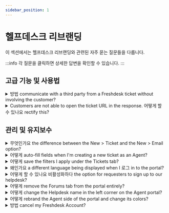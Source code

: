 ```yaml
---
sidebar_position: 1
---
```


# 헬프데스크 리브랜딩

이 섹션에서는 헬프데스크 리브랜딩와 관련된 자주 묻는 질문들을 다룹니다.

:::info
각 질문을 클릭하면 상세한 답변을 확인할 수 있습니다.
:::


## 고급 기능 및 사용법

<details>
<summary>방법 communicate with a third party from a Freshdesk ticket without involving the customer?</summary>

<p><span style={{ fontSize: "16px" }}>If you are looking to initiating a private conversation with a third party vendor who isn't a part of your Freshdesk Account, you could use the <strong>Forward</strong> option on the Ticket details page. </span></p><p><br /></p><p><span style={{ fontSize: "16px" }}>Please navigate to the <strong>Tickets</strong> tab -&gt; click on the ticket on which you would want to perform this action -&gt; and click on "<strong>forward" </strong>next to the reply option. </span></p><p><span style={{ fontSize: "16px" }}><br /></span></p><p><span style={{ fontSize: "16px" }}>This sends the entire thread or individual reply (depending on which Forward is used) to the third party and it would not be visible to the customer. A reply to this email will be added as a private note to the ticket, which would also not be visible to the customer.</span></p>

</details>

<details>
<summary>Customers are not able to open the ticket URL in the response. 어떻게 할 수 있나요 rectify this?</summary>

<p>When you send out responses to your customers - the ticket URL would be available to the users depending on the user permission which can be understood by navigating to <strong dir="ltr">Admin -&gt; Channels -&gt; Portals -&gt; Settings</strong>. So there are two options - logged-in users or anyone with a <strong>public ticket </strong>URL. </p><p><br /></p><p dir="ltr">Considering the question, the option in your settings is "logged in users" who would need to be verified to have an account in your portal so that they could log in and check. There are two options to do this - make sure you send out an activation URL manually from the customers' tab or automate it in <strong dir="ltr">Adnin &gt; Workflows &gt; Email notifications &gt; Requester notifications &gt; User activation</strong>. Finally, if you would want a quicker alternative, you could guide them to do a password reset on the portal. </p>

</details>


## 관리 및 유지보수

<details>
<summary>무엇인가요 the difference between the New > Ticket and the New > Email option?</summary>

<p>The option to raise a <strong>new ticket</strong> or send a <strong>new email</strong> is available as part of the '<strong>+ New</strong>' quick access dropdown on the top right corner near the Search icon. You will also find '<strong>New contact</strong>', and '<strong>New Company</strong>' options as part of the dropdown for quick access. </p><p><br /></p><div ><span dir="ltr"><strong dir="ltr">+ New Ticket: </strong>This option can be used by the agents to create a new ticket on behalf of the requester, ideally after a phone call. The source of this ticket will be set as <strong>Phone</strong>. Also, on this page, you will be able to add a new contact. The 'Create another' option will open another new ticket page with the same properties as the previous ticket you just raised.</span></div><div ><span dir="ltr"></span></div><div dir="ltr"><span dir="ltr"><strong dir="ltr">+ New Email: </strong>This option can be used by agents to send outbound emails to customers from Freshdesk, for any intimation. This email will also be converted into a ticket. Here, you will not have an option to add a contact like the one available in the new ticket page. The 'Send another' option will open <span dir="ltr">another new email page with the same properties as the previous email you just sent.</span></span></div><div dir="ltr"><span dir="ltr"><span dir="ltr"></span></span></div><div dir="ltr"><span dir="ltr"><span dir="ltr">If you would like to create a ticket on behalf of the customer then you can use the 'New Ticket' option and if you would like to send an outbound email to one of your customers then you can use the 'New Email' option.</span></span></div><p><br /></p>

</details>

<details>
<summary>어떻게 auto-fill fields when I'm creating a new ticket as an Agent?</summary>

<p><span style={{ fontSize: "14px" }}>You have agents with a busy schedule who are on calls and creating tickets for customers as you believe in first-hand support. When your agents are creating a new ticket or sending an outbound email, you can use the Ticket Templates feature to pre-fill regularly used fields. </span></p><p><span style={{ fontSize: "14px" }}><br /></span></p><p><span style={{ fontSize: "14px" }}>Under <strong dir="ltr">Admin &gt; Agent Productivity &gt; Ticket templates</strong>, you can set up a template that your agents can select with one click. This solution article walks you through the process.</span></p><p><span style={{ fontSize: "14px" }}><br /></span></p><p><span style={{ fontSize: "14px" }}>The Ticket templates feature is available from the Garden plan onwards.</span></p>

</details>

<details>
<summary>어떻게 save the filters I apply under the Tickets tab?</summary>

<p><span style={{ fontSize: "16px" }}>After applying the filters under the Filter Tickets section of the Ticket view page, please click on the <strong>Tick mark </strong>next to the list view name (All tickets). </span></p><p><br /></p><p><span style={{ fontSize: "16px" }}>This will allow you to save these filters and give it a relevant heading as well which you could use later. </span></p><p><span style={{ fontSize: "16px" }}><br /></span></p><p><span style={{ fontSize: "16px" }}>Here's a<a href="https://support.freshdesk.com/support/solutions/articles/37559-filtering-tickets-using-views" target="_blank"> detailed article</a> that will help you set it up.</span></p>

</details>

<details>
<summary>왜인가요 a different language being displayed when I 로그 in to the portal?</summary>

<div dir="ltr"><p ><span rel="tempredactor"><span style={{ fontSize: "medium" }}>Please check the language options which is applied to your profile - you could check this under Agent Avatar--&gt;Profile Settings.</span></span></p></div>

</details>

<details>
<summary>어떻게 할 수 있나요 비활성화하다 the option for requesters to sign up to our helpdesk?</summary>

<p ><span style={{ fontSize: "16px" }}>Please navigate to <strong dir="ltr">Admin -&gt; Channels -&gt; Portals -&gt; Settings </strong>and choose the option "<strong >No" </strong>under </span><strong ><span style={{ fontSize: "16px" }}>Allow users to Sign Up from the customer portal</span></strong><span style={{ fontSize: "16px" }}>. </span></p><p ><br /></p><p ><span style={{ fontSize: "16px" }}>This <strong >would not allow</strong> users to sign up from the portal - you would have to send them an activation email to create an account with your system. </span></p>

</details>

<details>
<summary>어떻게 remove the Forums tab from the portal entirely?</summary>

<p><span style={{ fontSize: "16px" }}>Please navigate to <strong dir="ltr">Admin -&gt; Account -&gt; Helpdesk Settings </strong>where you would be able to find a toggle button next to forums. Disabling this would hide the forums tab for all users on every product portal of your system.</span></p><p><br /></p><p><span style={{ fontSize: "16px" }}>In order to hide this only for your customers, please get in touch with us <strong>(support@freshdesk.com)</strong> where we could give you a CSS code to hide the tab on the user end. </span></p>

</details>

<details>
<summary>어떻게 change the Helpdesk name in the left corner on the Agent portal?</summary>

<div style={{ boxSizing: "border-box", color: "rgb(24, 50, 71)", fontFamily: "-apple-system, ", fontSize: "14px", fontWeight: "400", textAlign: "start", textIndent: "0px" }}>Please navigate to Admin -&gt; Account -&gt; Helpdesk Settings to change the portal name displayed on the left side of the navigation bar.</div><div style={{ boxSizing: "border-box", color: "rgb(24, 50, 71)", fontFamily: "-apple-system, ", fontSize: "14px", fontWeight: "400", textAlign: "start", textIndent: "0px" }}><br /></div><div dir="ltr" style={{ boxSizing: "border-box", color: "rgb(24, 50, 71)", fontFamily: "-apple-system, ", fontSize: "14px", fontWeight: "400", textAlign: "start", textIndent: "0px" }}>You will find a field called <strong>Helpdesk name</strong> in the Helpdesk settings, where you can enter the desired helpdesk name.</div><p><br /></p><p><span dir="ltr" style={{ fontSize: "16px" }}><img src="#" style={{ width: "auto" }} class="fr-fic fr-fil fr-dib" /></span><br /></p>

</details>

<details>
<summary>어떻게 rebrand the Agent side of the portal and change its colors?</summary>

<p><span style={{ fontSize: "16px" }}>To change the colors of the Agent side of the portal, please go to <strong dir="ltr">Admin &gt; Account &gt; Helpdesk Settings &gt;&nbsp;</strong>Click on<strong dir="ltr">&nbsp;Edit Branding&nbsp;</strong>and make the necessary changes to&nbsp;</span><strong><span dir="ltr" style={{ fontSize: "16px" }}>Helpdesk colors</span></strong><span style={{ fontSize: "16px" }}>.</span></p><p><br /></p><p><span dir="ltr" style={{ fontSize: "16px" }}><img src="#" style={{ width: "auto" }} class="fr-fic fr-fil fr-dib" /></span><br /></p>

</details>

<details>
<summary>방법 cancel my Freshdesk Account?</summary>

<p >We, at Freshdesk, are always available to assist you with any issues that you are facing and will be happy to make your experience better. If there is anything we can help you with, feel free to write to us at <strong >support@freshdesk.com</strong>.</p><p ><br /></p><p >However, if you're certain that you'd like to delete your account, please click on <strong >Admin</strong> (represented by a gear icon from the navigation panel on the left)<strong dir="ltr">&nbsp;&gt; Account &gt; Account Details&nbsp;</strong>and click on '<strong >Cancel Account</strong>'.&nbsp;</p><p ><br /></p><p ><strong >Note that you will have to be an 'Account Administrator' on the portal to find this section.</strong></p><p ><br /></p><p ><img class="fr-dib fr-bordered" src="#" style={{ width: "224px", height: "113.806px" }} /></p><p ><br /></p><p ><br /></p><p >It would be really helpful if you share your feedback and the reason behind canceling your account with us. You can then hit the '<strong >Request Cancellation</strong>' button on the next page and confirm the action on the following pop-up window.&nbsp;</p><p ><br /></p><p >You will have <strong >24 hours before your account gets suspended</strong>, and <strong >14 days (2 weeks) before we delete your account and account data permanently</strong>.</p><p ><br /></p><p ><img class="fr-dib fr-bordered" src="#" style={{ width: "214px", height: "238.141px" }} /></p><p ><br /></p><p >Furthermore, we would advise you to export your account data by using the '<strong >Export Now</strong>' option on the same page before canceling your Freshdesk Account.</p><p ><br /></p><p ><strong >Note</strong>: If you're getting an error while deleting your account, please reach out to our support team at support@freshdesk.com</p>

</details>

